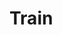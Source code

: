 <!--
 * @Date: 2024-11-29 08:09:45
 * @LastEditors: caishaofei caishaofei@stu.pku.edu.cn
 * @LastEditTime: 2024-11-29 08:23:19
 * @FilePath: /MineStudio/docs/source/train/index.md
-->

# Train